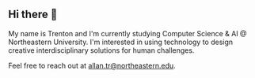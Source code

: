 ## Hi there 👋
My name is Trenton and I'm currently studying Computer Science & AI @ Northeastern University. I'm interested in using technology to design creative interdisciplinary solutions for human challenges.

Feel free to reach out at allan.tr@northeastern.edu.

